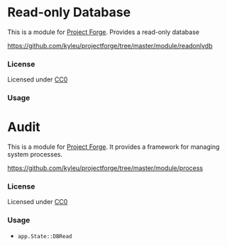 <!--- Content managed by Project Forge, see [projectforge.md] for details. -->
# Read-only Database

This is a module for [Project Forge](https://projectforge.dev). Provides a read-only database

https://github.com/kyleu/projectforge/tree/master/module/readonlydb

### License

Licensed under [CC0](https://creativecommons.org/publicdomain/zero/1.0)

### Usage

# Audit

This is a module for [Project Forge](https://projectforge.dev). It provides a framework for managing system processes.

https://github.com/kyleu/projectforge/tree/master/module/process

### License

Licensed under [CC0](https://creativecommons.org/publicdomain/zero/1.0)

### Usage

- `app.State::DBRead`
